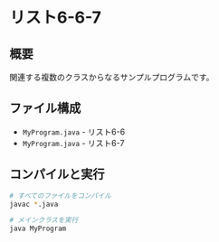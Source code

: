 # リスト6-6-7

## 概要
関連する複数のクラスからなるサンプルプログラムです。

## ファイル構成
- `MyProgram.java` - リスト6-6
- `MyProgram.java` - リスト6-7

## コンパイルと実行
```bash
# すべてのファイルをコンパイル
javac *.java

# メインクラスを実行
java MyProgram
```

